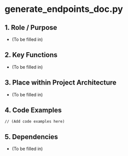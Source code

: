 <!-- ID: API-145 -->
# generate_endpoints_doc.py

## 1. Role / Purpose
- (To be filled in)

## 2. Key Functions
- (To be filled in)

## 3. Place within Project Architecture
- (To be filled in)

## 4. Code Examples
```
// (Add code examples here)
```

## 5. Dependencies
- (To be filled in)